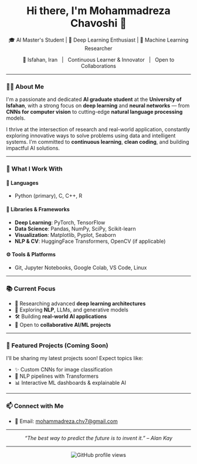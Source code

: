 <h1 align="center">Hi there, I'm Mohammadreza Chavoshi 👋</h1>

<p align="center">
  🎓 AI Master's Student | 🤖 Deep Learning Enthusiast | 🧠 Machine Learning Researcher  
</p>

<p align="center">
  📍 Isfahan, Iran &nbsp&nbsp|&nbsp&nbsp Continuous Learner & Innovator &nbsp&nbsp|&nbsp&nbsp Open to Collaborations
</p>

---

### 👨‍💻 About Me

I'm a passionate and dedicated **AI graduate student** at the **University of Isfahan**, with a strong focus on **deep learning** and **neural networks** — from **CNNs for computer vision** to cutting-edge **natural language processing** models.

I thrive at the intersection of research and real-world application, constantly exploring innovative ways to solve problems using data and intelligent systems. I'm committed to **continuous learning**, **clean coding**, and building impactful AI solutions.

---

### 🧠 What I Work With

#### 🚀 Languages
- Python (primary), C, C++, R

#### 🧰 Libraries & Frameworks
- **Deep Learning**: PyTorch, TensorFlow
- **Data Science**: Pandas, NumPy, SciPy, Scikit-learn
- **Visualization**: Matplotlib, Pyplot, Seaborn
- **NLP & CV**: HuggingFace Transformers, OpenCV (if applicable)

#### ⚙️ Tools & Platforms
- Git, Jupyter Notebooks, Google Colab, VS Code, Linux

---

### 📚 Current Focus

- 🔬 Researching advanced **deep learning architectures**
- 💬 Exploring **NLP**, LLMs, and generative models
- 🛠️ Building **real-world AI applications**
- 🤝 Open to **collaborative AI/ML projects**

---

### 📌 Featured Projects (Coming Soon)

I'll be sharing my latest projects soon! Expect topics like:
- ✨ Custom CNNs for image classification
- 🧠 NLP pipelines with Transformers
- 📊 Interactive ML dashboards & explainable AI

---

### 📫 Connect with Me

- 📧 Email: [mohammadreza.chv7@gmail.com](mailto:mohammadreza.chv7@gmail.com)

---

<p align="center">
  <i>“The best way to predict the future is to invent it.” – Alan Kay</i>
</p>

---

<p align="center">
  <img src="https://komarev.com/ghpvc/?username=MohammadrezaChv&style=flat-square&color=blue" alt="GitHub profile views" />
</p>
